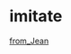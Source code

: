 # imitate
<a href="http://htmlpreview.github.io/?https://github.com/Tiramisupxl/imitate/blob/master/from_Jean/index.html">from_Jean</a>